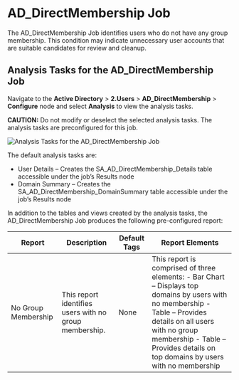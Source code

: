 # AD_DirectMembership Job

The AD_DirectMembership Job identifies users who do not have any group membership. This condition
may indicate unnecessary user accounts that are suitable candidates for review and cleanup.

## Analysis Tasks for the AD_DirectMembership Job

Navigate to the **Active Directory** > **2.Users** > **AD_DirectMembership** > **Configure** node
and select **Analysis** to view the analysis tasks.

**CAUTION:** Do not modify or deselect the selected analysis tasks. The analysis tasks are
preconfigured for this job.

![Analysis Tasks for the AD_DirectMembership Job](/img/product_docs/accessanalyzer/11.6/accessanalyzer/solutions/activedirectory/users/directmembershipanalysis.webp)

The default analysis tasks are:

- User Details – Creates the SA_AD_DirectMembership_Details table accessible under the job’s Results
  node
- Domain Summary – Creates the SA_AD_DirectMembership_DomainSummary table accessible under the job’s
  Results node

In addition to the tables and views created by the analysis tasks, the AD_DirectMembership Job
produces the following pre-configured report:

| Report              | Description                                            | Default Tags | Report Elements                                                                                                                                                                                                                                   |
| ------------------- | ------------------------------------------------------ | ------------ | ------------------------------------------------------------------------------------------------------------------------------------------------------------------------------------------------------------------------------------------------- |
| No Group Membership | This report identifies users with no group membership. | None         | This report is comprised of three elements: - Bar Chart – Displays top domains by users with no membership - Table – Provides details on all users with no group membership - Table – Provides details on top domains by users with no membership |
